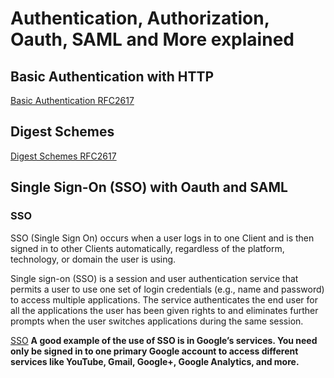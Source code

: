 # Authentication, Authorization, Oauth, SAML and More explained

## Basic Authentication with HTTP

[Basic Authentication RFC2617](https://tools.ietf.org/html/rfc2617)

## Digest Schemes

[Digest Schemes RFC2617](https://tools.ietf.org/html/rfc2617)
##


## Single Sign-On (SSO) with Oauth and SAML

### SSO
SSO (Single Sign On) occurs when a user logs in to one Client and is then signed in to other Clients automatically, regardless of the platform, technology, or domain the user is using.

Single sign-on (SSO) is a session and user authentication service that permits a user to use one set of login credentials (e.g., name and password) to access multiple applications.
The service authenticates the end user for all the applications the user has been given rights to and eliminates further prompts when the user switches applications during the same session.

[SSO](https://www.sitepoint.com/single-sign-on-explained/)
**A good example of the use of SSO is in Google’s services. You need only be signed in to one primary Google account to access different services like YouTube, Gmail, Google+, Google Analytics, and more.**
